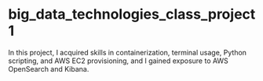 # big_data_technologies_class_project1
In this project, I acquired skills in containerization, terminal usage, Python scripting, and AWS EC2 provisioning, and I gained exposure to AWS OpenSearch and Kibana.
